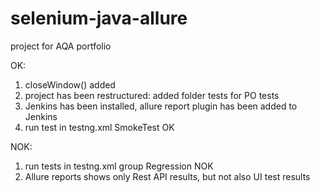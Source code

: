# selenium-java-allure
project for AQA portfolio 

OK: 

1. closeWindow() added
2. project has been restructured: added folder tests for PO tests 
3. Jenkins has been installed, allure report plugin has been added to Jenkins 
4. run test in testng.xml SmokeTest OK

NOK: 

1. run tests in testng.xml group Regression NOK 
2. Allure reports shows only Rest API results, but not also UI test results



